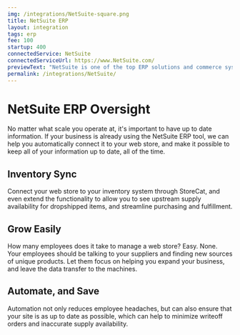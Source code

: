 ```yaml
---
img: /integrations/NetSuite-square.png
title: NetSuite ERP
layout: integration
tags: erp 
fee: 100
startup: 400
connectedService: NetSuite
connectedServiceUrl: https://www.NetSuite.com/
previewText: "NetSuite is one of the top ERP solutions and commerce systems. Don't worry about keeping your web store up to date - let us take care of the heavy lifting automatically."
permalink: /integrations/NetSuite/
---
```


# NetSuite ERP Oversight
No matter what scale you operate at, it's important to have up to date information. If your business is already using the NetSuite ERP tool, we can help you automatically connect it to your web store, and make it possible to keep all of your information up to date, all of the time. 

## Inventory Sync
Connect your web store to your inventory system through StoreCat, and even extend the functionality to allow you to see upstream supply availability for dropshipped items, and streamline purchasing and fulfillment.

## Grow Easily
How many employees does it take to manage a web store? Easy. None. Your employees should be talking to your suppliers and finding new sources of unique products. Let them focus on helping you expand your business, and leave the data transfer to the machines. 

## Automate, and Save
Automation not only reduces employee headaches, but can also ensure that your site is as up to date as possible, which can help to minimize writeoff orders and inaccurate supply availability.

<!-- 

Heading	        
# H1
## H2
### H3

Bold	        
**bold text**

Italic	        
*italicized text*

Blockquote	    
> blockquote

Ordered List	
1. First item
2. Second item
3. Third item

Unordered List	
- First item
- Second item
- Third item

Code	
`code`

Horizontal Rule	
---

Link	
[title](https://www.example.com)

Image	
![alt text](image.jpg) -->